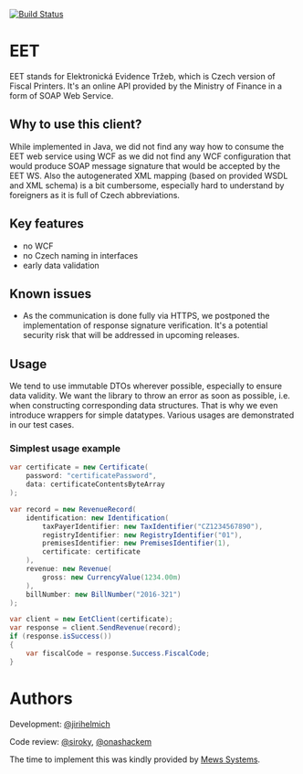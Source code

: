 [![Build Status](https://travis-ci.org/MewsSystems/eet.svg?branch=master)](https://travis-ci.org/MewsSystems/eet)

# EET
EET stands for Elektronická Evidence Tržeb, which is Czech version of Fiscal Printers.
It's an online API provided by the Ministry of Finance in a form of SOAP Web Service.

## Why to use this client?
While implemented in Java, we did not find any way how to consume the EET web service using WCF as we did not find any WCF configuration that would produce SOAP message signature that would be accepted by the EET WS.
Also the autogenerated XML mapping (based on provided WSDL and XML schema) is a bit cumbersome, especially hard to understand by foreigners as it is full of Czech abbreviations.

## Key features
- no WCF
- no Czech naming in interfaces
- early data validation

## Known issues
- As the communication is done fully via HTTPS, we postponed the implementation of response signature verification. It's a potential security risk that will be addressed in upcoming releases.

## Usage
We tend to use immutable DTOs wherever possible, especially to ensure data validity.
We want the library to throw an error as soon as possible, i.e. when constructing corresponding data structures.
That is why we even introduce wrappers for simple datatypes.
Various usages are demonstrated in our test cases.

### Simplest usage example
```csharp
var certificate = new Certificate(
    password: "certificatePassword",
    data: certificateContentsByteArray
);

var record = new RevenueRecord(
    identification: new Identification(
        taxPayerIdentifier: new TaxIdentifier("CZ1234567890"),
        registryIdentifier: new RegistryIdentifier("01"),
        premisesIdentifier: new PremisesIdentifier(1),
        certificate: certificate
    ),
    revenue: new Revenue(
        gross: new CurrencyValue(1234.00m)
    ),
    billNumber: new BillNumber("2016-321")
);

var client = new EetClient(certificate);
var response = client.SendRevenue(record);
if (response.isSuccess())
{
    var fiscalCode = response.Success.FiscalCode;
}
```

# Authors
Development: [@jirihelmich](https://github.com/jirihelmich)

Code review: [@siroky](https://github.com/siroky), [@onashackem](https://github.com/onashackem)

The time to implement this was kindly provided by [Mews Systems](http://mewssystems.com).
